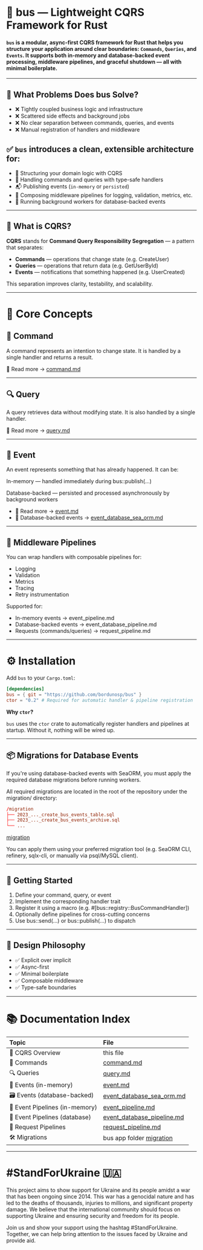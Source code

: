 # 🚌 bus — Lightweight CQRS Framework for Rust

#### `bus` is a modular, async-first CQRS framework for Rust that helps you structure your application around clear boundaries: `Commands`, `Queries`, and `Events`. It supports both in-memory and database-backed event processing, middleware pipelines, and graceful shutdown — all with minimal boilerplate.

---

## 🧠 What Problems Does bus Solve?

* ❌ Tightly coupled business logic and infrastructure
* ❌ Scattered side effects and background jobs
* ❌ No clear separation between commands, queries, and events
* ❌ Manual registration of handlers and middleware


## ✅ `bus` introduces a clean, extensible architecture for:

* 🧱 Structuring your domain logic with CQRS
* 🔁 Handling commands and queries with type-safe handlers
* 📬 Publishing events (`in-memory` or `persisted`)
* 🧩 Composing middleware pipelines for logging, validation, metrics, etc.
* 🧵 Running background workers for database-backed events

---

## 🧭 What is CQRS?

**CQRS** stands for **Command Query Responsibility Segregation** — a pattern that separates:

* **Commands** — operations that change state (e.g. CreateUser)
* **Queries** — operations that return data (e.g. GetUserById)
* **Events** — notifications that something happened (e.g. UserCreated)
  
This separation improves clarity, testability, and scalability.

---

# 🧱 Core Concepts

## 🔨 Command

A command represents an intention to change state. It is handled by a single handler and returns a result.

📖 Read more → [command.md](https://github.com/bordunosp/bus/blob/master/doc/command.md)

---

## 🔍 Query
A query retrieves data without modifying state. It is also handled by a single handler.

📖 Read more → [query.md](https://github.com/bordunosp/bus/blob/master/doc/query.md)

---

## 📣 Event
An event represents something that has already happened. It can be:

In-memory — handled immediately during bus::publish(...)

Database-backed — persisted and processed asynchronously by background workers

* 📖 Read more → [event.md](https://github.com/bordunosp/bus/blob/master/doc/event.md)
* 📖 Database-backed events → [event_database_sea_orm.md](https://github.com/bordunosp/bus/blob/master/doc/event_database_sea_orm.md)

---

## 🧩 Middleware Pipelines

You can wrap handlers with composable pipelines for:

* Logging
* Validation
* Metrics
* Tracing
* Retry instrumentation

Supported for:

* In-memory events → event_pipeline.md
* Database-backed events → event_database_pipeline.md
* Requests (commands/queries) → request_pipeline.md

---

# ⚙️ Installation

Add `bus` to your `Cargo.toml`:

```toml
[dependencies]
bus = { git = "https://github.com/bordunosp/bus" }
ctor = "0.2" # Required for automatic handler & pipeline registration
```

**Why `ctor`?**

`bus` uses the `ctor` crate to automatically register handlers and pipelines at startup. Without it, nothing will be wired up.

---

## 📦 Migrations for Database Events

If you're using database-backed events with SeaORM, you must apply the required database migrations before running workers.

All required migrations are located in the root of the repository under the migration/ directory:

```toml
/migration
├── 2023_..._create_bus_events_table.sql
├── 2023_..._create_bus_events_archive.sql
└── ...
```

[migration](https://github.com/bordunosp/bus/blob/master/migration)

You can apply them using your preferred migration tool (e.g. SeaORM CLI, refinery, sqlx-cli, or manually via psql/MySQL client).

---

## 🚀 Getting Started

1. Define your command, query, or event
2. Implement the corresponding handler trait
3. Register it using a macro (e.g. #[bus::registry::BusCommandHandler])
4. Optionally define pipelines for cross-cutting concerns
5. Use bus::send(...) or bus::publish(...) to dispatch

---

## 🧠 Design Philosophy

* ✅ Explicit over implicit
* ✅ Async-first
* ✅ Minimal boilerplate
* ✅ Composable middleware
* ✅ Type-safe boundaries

---

# 📚 Documentation Index



| Topic  | File                       |
|:-------|:---------------------------|
| 🧭 CQRS Overview       | this file                  |
| 🔨 Commands       | [command.md](https://github.com/bordunosp/bus/blob/master/doc/command.md)                 |
| 🔍 Queries       | [query.md](https://github.com/bordunosp/bus/blob/master/doc/query.md)                   |
| 📣 Events (in-memory)       | [event.md](https://github.com/bordunosp/bus/blob/master/doc/event.md)                   |
| 🗃️ Events (database-backed)       | [event_database_sea_orm.md](https://github.com/bordunosp/bus/blob/master/doc/event_database_sea_orm.md)  |
| 🧩 Event Pipelines (in-memory)       | [event_pipeline.md](https://github.com/bordunosp/bus/blob/master/doc/event_pipeline.md)          |
| 🧩 Event Pipelines (database)       | [event_database_pipeline.md](https://github.com/bordunosp/bus/blob/master/doc/event_database_pipeline.md) |
| 🧩 Request Pipelines       | [request_pipeline.md](https://github.com/bordunosp/bus/blob/master/doc/request_pipeline.md)        |
| 🛠 Migrations       | bus app folder [migration](https://github.com/bordunosp/bus/blob/master/migration)   |


---

# #StandForUkraine 🇺🇦

This project aims to show support for Ukraine and its people amidst a war that has been ongoing since 2014. This war has a genocidal nature and has led to the deaths of thousands, injuries to millions, and significant property damage. We believe that the international community should focus on supporting Ukraine and ensuring security and freedom for its people.

Join us and show your support using the hashtag #StandForUkraine. Together, we can help bring attention to the issues faced by Ukraine and provide aid.

